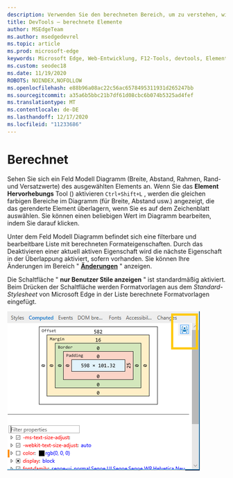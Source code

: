 ```yaml
---
description: Verwenden Sie den berechneten Bereich, um zu verstehen, wie Ihr CSS auf Seitenelementen überlappt und berechnet.
title: DevTools – berechnete Elemente
author: MSEdgeTeam
ms.author: msedgedevrel
ms.topic: article
ms.prod: microsoft-edge
keywords: Microsoft Edge, Web-Entwicklung, F12-Tools, devtools, Elemente, CSS, berechneter Wert, Feld Modell
ms.custom: seodec18
ms.date: 11/19/2020
ROBOTS: NOINDEX,NOFOLLOW
ms.openlocfilehash: e88b96a08ac22c56ac6578495311931d265247bb
ms.sourcegitcommit: a35a6b5bbc21b7df61d08cbc6b074b5325ad4fef
ms.translationtype: MT
ms.contentlocale: de-DE
ms.lasthandoff: 12/17/2020
ms.locfileid: "11233686"
---
```

# Berechnet

Sehen Sie sich ein Feld Modell Diagramm (Breite, Abstand, Rahmen, Rand-und Versatzwerte) des ausgewählten Elements an. Wenn Sie das **Element Hervorhebungs** Tool () aktivieren `Ctrl+Shift+L` , werden die gleichen farbigen Bereiche im Diagramm (für Breite, Abstand usw.) angezeigt, die das gerenderte Element überlagern, wenn Sie es auf dem Zeichenblatt auswählen. Sie können einen beliebigen Wert im Diagramm bearbeiten, indem Sie darauf klicken. 

Unter dem Feld Modell Diagramm befindet sich eine filterbare und bearbeitbare Liste mit berechneten Formateigenschaften. Durch das Deaktivieren einer aktuell aktiven Eigenschaft wird die nächste Eigenschaft in der Überlappung aktiviert, sofern vorhanden. Sie können Ihre Änderungen im Bereich " [**Änderungen**](./changes.md) " anzeigen.

Die Schaltfläche " **nur Benutzer Stile anzeigen** " ist standardmäßig aktiviert. Beim Drücken der Schaltfläche werden Formatvorlagen aus dem *Standard-Stylesheet* von Microsoft Edge in der Liste berechnete Formatvorlagen eingefügt.

![Berechneter Bereich](../media/elements_computed.png)
